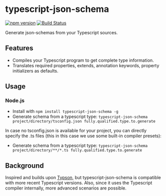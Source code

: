 # typescript-json-schema

[![npm version](https://img.shields.io/npm/v/typescript-json-schema.svg)](https://www.npmjs.com/package/typescript-json-schema) [![Build Status](https://travis-ci.org/YousefED/typescript-json-schema.svg?branch=master)](https://travis-ci.org/YousefED/typescript-json-schema)

Generate json-schemas from your Typescript sources.

## Features
* Compiles your Typescript program to get complete type information.
* Translates required properties, extends, annotation keywords, property initializers as defaults.

## Usage

### Node.js

* Install with `npm install typescript-json-schema -g`
* Generate schema from a typescript type: `typescript-json-schema project/directory/tsconfig.json fully.qualified.type.to.generate`

In case no tsconfig.json is available for your project, you can directly specify the .ts files (this in this case we use some built-in compiler presets):

* Generate schema from a typescript type: `typescript-json-schema project/directory/**/*.ts fully.qualified.type.to.generate`

## Background
Inspired and builds upon [Typson](https://github.com/lbovet/typson/), but typescript-json-schema is compatible with more recent Typescript versions. Also, since it uses the Typescript compiler internally, more advanced scenarios are possible.